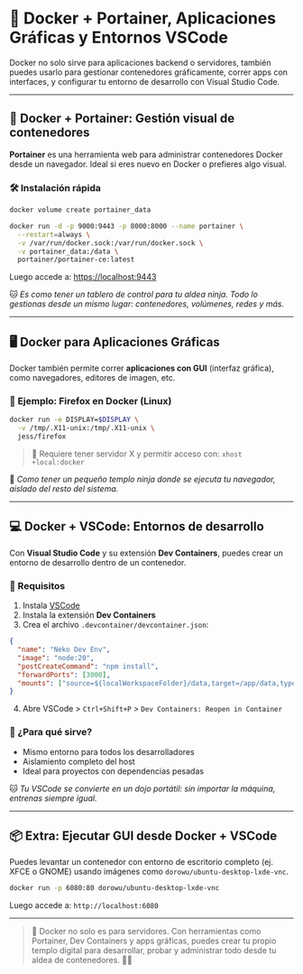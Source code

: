 # 🐳 Docker + Portainer, Aplicaciones Gráficas y Entornos VSCode

Docker no solo sirve para aplicaciones backend o servidores, también puedes usarlo para gestionar contenedores gráficamente, correr apps con interfaces, y configurar tu entorno de desarrollo con Visual Studio Code.

---

## 🧭 Docker + Portainer: Gestión visual de contenedores

**Portainer** es una herramienta web para administrar contenedores Docker desde un navegador. Ideal si eres nuevo en Docker o prefieres algo visual.

### 🛠️ Instalación rápida

```bash
docker volume create portainer_data

docker run -d -p 9000:9443 -p 8000:8000 --name portainer \
  --restart=always \
  -v /var/run/docker.sock:/var/run/docker.sock \
  -v portainer_data:/data \
  portainer/portainer-ce:latest
```

Luego accede a: [https://localhost:9443](https://localhost:9443)

🐱 *Es como tener un tablero de control para tu aldea ninja. Todo lo gestionas desde un mismo lugar: contenedores, volúmenes, redes y más.*

---

## 🖥️ Docker para Aplicaciones Gráficas

Docker también permite correr **aplicaciones con GUI** (interfaz gráfica), como navegadores, editores de imagen, etc.

### 🧪 Ejemplo: Firefox en Docker (Linux)

```bash
docker run -e DISPLAY=$DISPLAY \
  -v /tmp/.X11-unix:/tmp/.X11-unix \
  jess/firefox
```

> 📝 Requiere tener servidor X y permitir acceso con: `xhost +local:docker`

🐾 *Como tener un pequeño templo ninja donde se ejecuta tu navegador, aislado del resto del sistema.*

---

## 💻 Docker + VSCode: Entornos de desarrollo

Con **Visual Studio Code** y su extensión **Dev Containers**, puedes crear un entorno de desarrollo dentro de un contenedor.

### 🔌 Requisitos

1. Instala [VSCode](https://code.visualstudio.com/)
2. Instala la extensión **Dev Containers**
3. Crea el archivo `.devcontainer/devcontainer.json`:

```json
{
  "name": "Neko Dev Env",
  "image": "node:20",
  "postCreateCommand": "npm install",
  "forwardPorts": [3000],
  "mounts": ["source=${localWorkspaceFolder}/data,target=/app/data,type=bind"]
}
```

4. Abre VSCode > `Ctrl+Shift+P` > `Dev Containers: Reopen in Container`

### 🧾 ¿Para qué sirve?

- Mismo entorno para todos los desarrolladores
- Aislamiento completo del host
- Ideal para proyectos con dependencias pesadas

🐱 *Tu VSCode se convierte en un dojo portátil: sin importar la máquina, entrenas siempre igual.*

---

## 📦 Extra: Ejecutar GUI desde Docker + VSCode

Puedes levantar un contenedor con entorno de escritorio completo (ej. XFCE o GNOME) usando imágenes como `dorowu/ubuntu-desktop-lxde-vnc`.

```bash
docker run -p 6080:80 dorowu/ubuntu-desktop-lxde-vnc
```

Luego accede a: `http://localhost:6080`

---

> 🎌 Docker no solo es para servidores. Con herramientas como Portainer, Dev Containers y apps gráficas, puedes crear tu propio templo digital para desarrollar, probar y administrar todo desde tu aldea de contenedores. 🐾🗾

